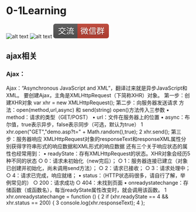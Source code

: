 # 0-1Learning

![alt text](../static/common/svg/luoxiaosheng.svg "公众号")
![alt text](../static/common/svg/luoxiaosheng_learning.svg "学习")
![alt text](../static/common/svg/luoxiaosheng_wechat.svg "微信")


## ajax相关

### Ajax：
Ajax：“Asynchronous JavaScript and XML”，翻译过来就是异步JavaScript和XML。
要创建Ajax，主角是XMLHttpRequest（下简称XHR）对象。
第一步：创建XHR对象
var xhr = new XMLHttpRequest();
第二步：向服务器发送请求
方法：open(method,url,async) 和 send(string)
open()方法传入三参数
• method：请求的类型（GET/POST）
• url：文件在服务器上的位置
• async：布尔值，true表示异步，false表示同步（可选，默认为true）
1 xhr.open("GET","demo.asp?t=" + Math.random(),true);
2 xhr.send();
第三步：服务器响应
XMLHttpRequest对象的responseText和responseXML属性分别获得字符串形式的响应数据和XML形式的响应数据
还有三个关于响应状态的属性也经常用到：
• readyState：存有XMLHttpRequest的状态。XHR对象会经历5种不同的状态
○ 0：请求未初始化（new完后）；
○ 1：服务器连接已建立（对象已创建并初始化，尚未调用send方法）；
○ 2：请求已接收；
○ 3：请求处理中；
○ 4：请求已完成，响应就绪；
• status：（HTTP状态码很多，请自行了解，举例常见的）
○ 200：请求成功
○ 404：未找到页面
• onreadystatechange：存储函数（或函数名），每当readyState属性改变时，就会调用该函数。
1 xhr.onreadystatechange = function () {
2     if (xhr.readyState == 4 && xhr.status == 200) {
3     console.log(xhr.responseText);
4 };